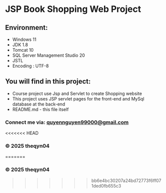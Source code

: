 # JSP Book Shopping Web Project

## Environment:

* Windows 11
* JDK 1.8
* Tomcat 10
* SQL Server Management Studio 20
* JSTL
* Encoding : UTF-8

## You will find in this project:

* Course project use Jsp and Servlet to create Shopping website
* This project uses JSP servlet pages for the front-end and MySql database at the back-end
* README.md - this file itself

### Connect me via: quyennguyen99000@gmail.com

<<<<<<< HEAD
### © 2025 theqyn04
=======
### © 2025 theqyn04
>>>>>>> bb6e4bc30207a24bd72773f6ff071ded0fb655c3
